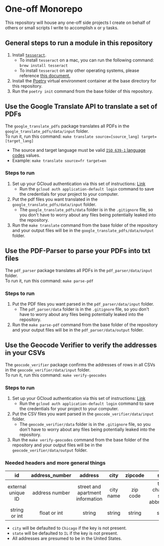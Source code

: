 # One-off Monorepo

This repository will house any one-off side projects I create on behalf of others or small scripts I write to accomplish x or y tasks.

## General steps to run a module in this repository
1. Install [`tesseract`](https://github.com/tesseract-ocr/tesseract).
   - To install `tesseract` on a mac, you can run the following command: `brew install tesseract`
   - To install `tesseract` on any other operating systems, please reference [this document.](https://tesseract-ocr.github.io/tessdoc/Installation.html)
2. Install the [Poetry](https://github.com/python-poetry/poetry) virtual environment container at the base directory for this repository.
3. Run the `poetry init` command from the base folder of this repository.

## Use the Google Translate API to translate a set of PDFs
The `google_translate_pdfs` package translates all PDFs in the `google_translate_pdfs/data/input` folder.\
To run it, run this command: `make translate source=[source_lang] target=[target_lang]`
   - The source and target language must be valid [`ISO 639-1` language codes](https://www.loc.gov/standards/iso639-2/php/code_list.php) values.
   - Example: `make translate source=fr target=en`

### Steps to run
1. Set up your GCloud authentication via this set of instructions: [Link](https://codelabs.developers.google.com/codelabs/cloud-translation-python3#0)
   - Run the `gcloud auth application-default login` command to save the credentials for your project to your computer.
2. Put the pdf files you want translated in the `google_translate_pdfs/data/input` folder.
   - The `google_translate_pdfs/data` folder is in the `.gitignore` file, so you don't have to worry about any files being potentially leaked into the repository.
3. Run the `make translate` command from the base folder of the repository and your output files will be in the `google_translate_pdfs/data/output` folder.

## Use the PDF-Parser to parse your PDFs into txt files
The `pdf_parser` package translates all PDFs in the `pdf_parser/data/input` folder.\
To run it, run this command: `make parse-pdf`

### Steps to run
1. Put the PDF files you want parsed in the `pdf_parser/data/input` folder.
   - The `pdf_parser/data` folder is in the `.gitignore` file, so you don't have to worry about any files being potentially leaked into the repository.
2. Run the `make parse-pdf` command from the base folder of the repository and your output files will be in the `pdf_parser/data/output` folder.


## Use the Geocode Verifier to verify the addresses in your CSVs
The `geocode_verifier` package confirms the addresses of rows in all CSVs in the `geocode_verifier/data/input` folder.\
To run it, run this command: `make verify-geocodes`

### Steps to run
1. Set up your GCloud authentication via this set of instructions: [Link](https://codelabs.developers.google.com/codelabs/cloud-translation-python3#0)
   - Run the `gcloud auth application-default login` command to save the credentials for your project to your computer.
2. Put the CSV files you want parsed in the `geocode_verifier/data/input` folder.
   - The `geocode_verifier/data` folder is in the `.gitignore` file, so you don't have to worry about any files being potentially leaked into the repository.
3. Run the `make verify-geocodes` command from the base folder of the repository and your output files will be in the `geocode_verifier/data/output` folder.

### Needed headers and more general things

|  id  | address_number | address | city | zipcode | state |
| :--: | :------------: | :-----: | :--: | :-----: | :---: |
| external unique ID | address number | street and apartment information | city name | zip code | two-character state abbreviation |
| string or int | float or int | string | string | string | string |

- `city` will be defaulted to `Chicago` if the key is not present.
- `state` will be defaulted to `IL` if the key is not present.
- All addresses are presumed to be in the United States.
